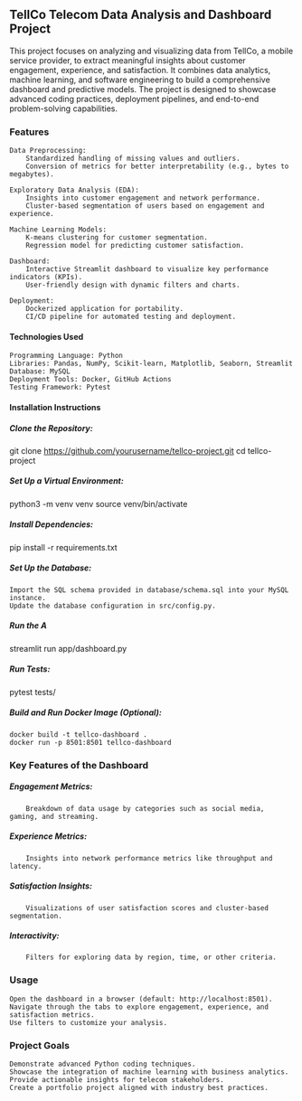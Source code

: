 ## TellCo Telecom Data Analysis and Dashboard Project

This project focuses on analyzing and visualizing data from TellCo, a mobile service provider, to extract meaningful insights about customer engagement, experience, and satisfaction. It combines data analytics, machine learning, and software engineering to build a comprehensive dashboard and predictive models. The project is designed to showcase advanced coding practices, deployment pipelines, and end-to-end problem-solving capabilities.
### Features

    Data Preprocessing:
        Standardized handling of missing values and outliers.
        Conversion of metrics for better interpretability (e.g., bytes to megabytes).

    Exploratory Data Analysis (EDA):
        Insights into customer engagement and network performance.
        Cluster-based segmentation of users based on engagement and experience.

    Machine Learning Models:
        K-means clustering for customer segmentation.
        Regression model for predicting customer satisfaction.

    Dashboard:
        Interactive Streamlit dashboard to visualize key performance indicators (KPIs).
        User-friendly design with dynamic filters and charts.

    Deployment:
        Dockerized application for portability.
        CI/CD pipeline for automated testing and deployment.

#### Technologies Used

    Programming Language: Python
    Libraries: Pandas, NumPy, Scikit-learn, Matplotlib, Seaborn, Streamlit
    Database: MySQL
    Deployment Tools: Docker, GitHub Actions
    Testing Framework: Pytest

#### Installation Instructions

##### Clone the Repository:

git clone https://github.com/yourusername/tellco-project.git
cd tellco-project

##### Set Up a Virtual Environment:

python3 -m venv venv
source venv/bin/activate  

##### Install Dependencies:

pip install -r requirements.txt

##### Set Up the Database:

    Import the SQL schema provided in database/schema.sql into your MySQL instance.
    Update the database configuration in src/config.py.

##### Run the A
streamlit run app/dashboard.py

##### Run Tests:

pytest tests/

##### Build and Run Docker Image (Optional):

    docker build -t tellco-dashboard .
    docker run -p 8501:8501 tellco-dashboard

### Key Features of the Dashboard

##### Engagement Metrics:
        Breakdown of data usage by categories such as social media, gaming, and streaming.
##### Experience Metrics:
        Insights into network performance metrics like throughput and latency.
##### Satisfaction Insights:
        Visualizations of user satisfaction scores and cluster-based segmentation.
##### Interactivity:
        Filters for exploring data by region, time, or other criteria.

### Usage

    Open the dashboard in a browser (default: http://localhost:8501).
    Navigate through the tabs to explore engagement, experience, and satisfaction metrics.
    Use filters to customize your analysis.

### Project Goals

    Demonstrate advanced Python coding techniques.
    Showcase the integration of machine learning with business analytics.
    Provide actionable insights for telecom stakeholders.
    Create a portfolio project aligned with industry best practices.



